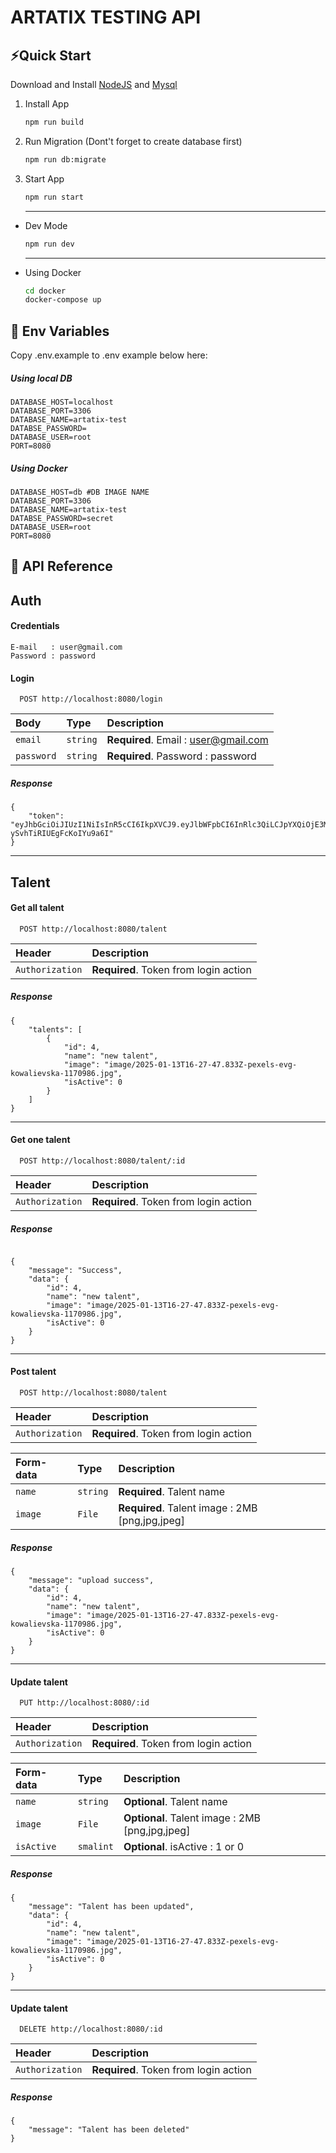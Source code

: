 

# ARTATIX TESTING API



## ⚡Quick Start

Download and Install [NodeJS](https://nodejs.org/en/download) and [Mysql](https://www.mysql.com/downloads/)

1. Install App
    ```bash
    npm run build
    ```
3. Run Migration (Dont't forget to create database first)
    ```bash
    npm run db:migrate
    ```
2. Start App

    ```bash
    npm run start
    ```
    -----
- Dev Mode

    ```bash
    npm run dev
    ```
    -----
- Using Docker

    ```bash
    cd docker
    docker-compose up
    ```

## 🌱 Env Variables

Copy .env.example to .env example below here: 
##### Using local DB
```
DATABASE_HOST=localhost
DATABASE_PORT=3306
DATABASE_NAME=artatix-test
DATABSE_PASSWORD=
DATABASE_USER=root
PORT=8080
```
##### Using Docker
```
DATABASE_HOST=db #DB IMAGE NAME
DATABASE_PORT=3306
DATABASE_NAME=artatix-test
DATABSE_PASSWORD=secret
DATABASE_USER=root
PORT=8080
```
## 📖 API Reference
## Auth
#### Credentials
```
E-mail   : user@gmail.com
Password : password
```


#### Login

```
  POST http://localhost:8080/login
```

| Body        | Type     | Description                                                              |
| :---------- | :------- | :----------------------------------------------------------------------- |
| `email`   | `string` | **Required**. Email : user@gmail.com                              |
| `password`        | `string` | **Required**. Password : password |

##### Response
```
{
    "token": "eyJhbGciOiJIUzI1NiIsInR5cCI6IkpXVCJ9.eyJlbWFpbCI6InRlc3QiLCJpYXQiOjE3MzY3NTM2OTIsImV4cCI6MTczNzYxNzY5Mn0.Lpccfm0jkx7ZLsPJ80_R-ySvhTiRIUEgFcKoIYu9a6I"
}
```
----

## Talent
#### Get all talent
```
  POST http://localhost:8080/talent
```

| Header | Description                                                              |
| :---------- | :-------------------------------------------------------------------|
| `Authorization`  | **Required**. Token from login action                          |

##### Response
```
{
    "talents": [
        {
            "id": 4,
            "name": "new talent",
            "image": "image/2025-01-13T16-27-47.833Z-pexels-evg-kowalievska-1170986.jpg",
            "isActive": 0
        }
    ]
}
```
----------------
#### Get one talent
```
  POST http://localhost:8080/talent/:id
```

| Header | Description                                                              |
| :---------- | :-------------------------------------------------------------------|
| `Authorization`  | **Required**. Token from login action                          |

##### Response
```

{
    "message": "Success",
    "data": {
        "id": 4,
        "name": "new talent",
        "image": "image/2025-01-13T16-27-47.833Z-pexels-evg-kowalievska-1170986.jpg",
        "isActive": 0
    }
}
```
----------------
#### Post talent
```
  POST http://localhost:8080/talent
```
| Header | Description                                                              |
| :---------- | :-------------------------------------------------------------------|
| `Authorization`  | **Required**. Token from login action                          |

| Form-data        | Type     | Description                                                              |
| :---------- | :------- | :----------------------------------------------------------------------- |
| `name`   | `string` | **Required**. Talent name                               |
| `image`        | `File` | **Required**. Talent image : 2MB [png,jpg,jpeg] |

##### Response
```
{
    "message": "upload success",
    "data": {
        "id": 4,
        "name": "new talent",
        "image": "image/2025-01-13T16-27-47.833Z-pexels-evg-kowalievska-1170986.jpg",
        "isActive": 0
    }
}
```
----------------
#### Update talent
```
  PUT http://localhost:8080/:id
```
| Header | Description                                                              |
| :---------- | :-------------------------------------------------------------------|
| `Authorization`  | **Required**. Token from login action                          |

| Form-data        | Type     | Description                                                              |
| :---------- | :------- | :----------------------------------------------------------------------- |
| `name`   | `string` | **Optional**. Talent name                               |
| `image`        | `File` | **Optional**. Talent image : 2MB [png,jpg,jpeg] |
| `isActive`        | `smalint` | **Optional**. isActive : 1 or 0 |

##### Response
```
{
    "message": "Talent has been updated",
    "data": {
        "id": 4,
        "name": "new talent",
        "image": "image/2025-01-13T16-27-47.833Z-pexels-evg-kowalievska-1170986.jpg",
        "isActive": 0
    }
}
```
----------------
#### Update talent
```
  DELETE http://localhost:8080/:id
```

| Header | Description                                                              |
| :---------- | :-------------------------------------------------------------------|
| `Authorization`  | **Required**. Token from login action                          |

##### Response
```
{
    "message": "Talent has been deleted"
}
```
